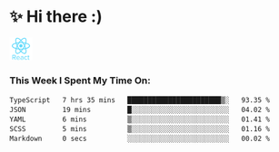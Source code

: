 <h1 align="left">✨ Hi there :)</h1>

  <a href="https://reactjs.org/" target="_blank" rel="noreferrer">   
    <img src="https://raw.githubusercontent.com/devicons/devicon/master/icons/react/react-original-wordmark.svg" alt="react" width="40"     
    height="40"/></a>
 
<h3 align="left">This Week I Spent My Time On:</h3>
<!--START_SECTION:waka-->

```txt
TypeScript   7 hrs 35 mins   ███████████████████████▒░   93.35 %
JSON         19 mins         █░░░░░░░░░░░░░░░░░░░░░░░░   04.02 %
YAML         6 mins          ▒░░░░░░░░░░░░░░░░░░░░░░░░   01.41 %
SCSS         5 mins          ▒░░░░░░░░░░░░░░░░░░░░░░░░   01.16 %
Markdown     0 secs          ░░░░░░░░░░░░░░░░░░░░░░░░░   00.02 %
```

<!--END_SECTION:waka-->

